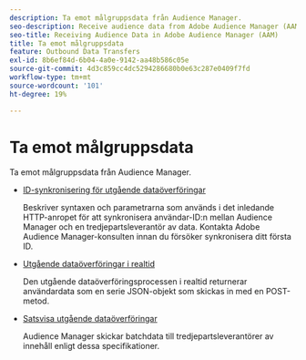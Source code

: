 ```yaml
---
description: Ta emot målgruppsdata från Audience Manager.
seo-description: Receive audience data from Adobe Audience Manager (AAM).
seo-title: Receiving Audience Data in Adobe Audience Manager (AAM)
title: Ta emot målgruppsdata
feature: Outbound Data Transfers
exl-id: 8b6ef84d-6b04-4a0e-9142-aa48b586c05e
source-git-commit: 4d3c859cc4dc5294286680b0e63c287e0409f7fd
workflow-type: tm+mt
source-wordcount: '101'
ht-degree: 19%

---
```


# Ta emot målgruppsdata 

Ta emot målgruppsdata från Audience Manager.

* [ID-synkronisering för utgående dataöverföringar](id-sync-outbound.md)

   Beskriver syntaxen och parametrarna som används i det inledande HTTP-anropet för att synkronisera användar-ID:n mellan Audience Manager och en tredjepartsleverantör av data. Kontakta Adobe Audience Manager-konsulten innan du försöker synkronisera ditt första ID.

* [Utgående dataöverföringar i realtid](real-time-outbound-transfers/real-time-outbound-transfers.md)

   Den utgående dataöverföringsprocessen i realtid returnerar användardata som en serie JSON-objekt som skickas in med en POST-metod.

* [Satsvisa utgående dataöverföringar ](batch-outbound-transfers/batch-outbound-overview.md)

   Audience Manager skickar batchdata till tredjepartsleverantörer av innehåll enligt dessa specifikationer.

